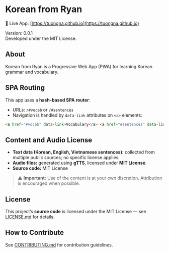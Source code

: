 # Korean from Ryan

🔗 Live App: [https://tuongna.github.io](https://tuongna.github.io)

Version: 0.0.1  
Developed under the MIT License.

## About

Korean from Ryan is a Progressive Web App (PWA) for learning Korean grammar and vocabulary.

## SPA Routing

This app uses a **hash-based SPA router**:

-   URLs: `/#vocab` or `/#sentences`
-   Navigation is handled by `data-link` attributes on `<a>` elements:

```html
<a href="#vocab" data-link>Vocabulary</a> <a href="#sentences" data-link>Sentences</a>
```

## Content and Audio License

-   **Text data (Korean, English, Vietnamese sentences):** collected from multiple public sources; no specific license applies.
-   **Audio files:** generated using **gTTS**, licensed under **MIT License**.
-   **Source code:** MIT License

> ⚠ **Important:** Use of the content is at your own discretion. Attribution is encouraged when possible.

## License

This project’s **source code** is licensed under the MIT License — see [LICENSE.md](LICENSE.md) for details.

## How to Contribute

See [CONTRIBUTING.md](CONTRIBUTING.md) for contribution guidelines.
